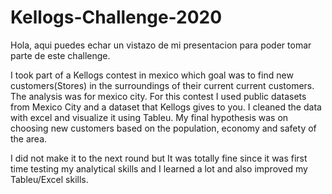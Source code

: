 # Kellogs-Challenge-2020
Hola, aqui puedes echar un vistazo de mi presentacion para poder tomar parte de este challenge.

I took part of a Kellogs contest in mexico which goal was to find new customers(Stores) in the surroundings of their current current customers. The analysis was for mexico city.
For this contest I used public datasets from Mexico City and a dataset that Kellogs gives to you. I cleaned the data with excel and visualize it using Tableu. My final hypothesis was on choosing new customers based on the population, economy and safety of the area.

I did not make it to the next round but It was totally fine since it was first time testing my analytical skills and I learned a lot and also improved my Tableu/Excel skills. 

